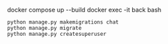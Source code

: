 docker compose up --build
docker exec -it back bash

    python manage.py makemigrations chat
    python manage.py migrate
    python manage.py createsuperuser

